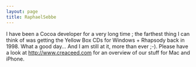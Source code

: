 ```yaml
---
layout: page
title: RaphaelSebbe
---
```


I have been a Cocoa developer for a very long time ; the farthest thing I can think of was getting the Yellow Box CDs for Windows + Rhapsody back in 1998. What a good day... And I am still at it, more than ever ;-). Please have a look at http://www.creaceed.com for an overview of our stuff for Mac and iPhone.


